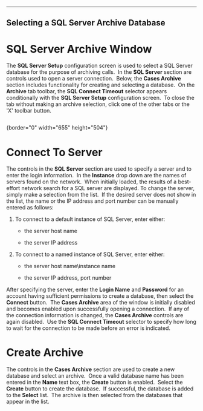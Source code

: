   ---------------------------------------------
  **Selecting a SQL Server Archive Database**
  ---------------------------------------------

# SQL Server Archive Window

The **SQL Server Setup** configuration screen is used to select a SQL
Server database for the purpose of archiving calls.  In the **SQL
Server** section are controls used to open a server connection.  Below,
the **Cases Archive** section includes functionality for creating and
selecting a database.  On the **Archive** tab toolbar, the **SQL Connect
Timeout** selector appears conditionally with the **SQL Server Setup**
configuration screen.  To close the tab without making an archive
selection, click one of the other tabs or the \'X\' toolbar button.

<figure><img src=".gitbook/assets/Case%20Archive%20SQL_files/image001.png" alt=""><figcaption></figcaption></figure>{border="0" width="655"
height="504"}

# Connect To Server

The controls in the **SQL Server** section are used to specify a server
and to enter the login information.  In the **Instance** drop down are
the names of servers found on the network.  When initially loaded, the
results of a best-effort network search for a SQL server are displayed.
To change the server, simply make a selection from the list.  If the
desired server does not show in the list, the name or the IP address and
port number can be manually entered as follows:

1.  To connect to a default instance of SQL Server, enter either:

    -   the server host name

    -   the server IP address

2.  To connect to a named instance of SQL Server, enter either:

    -   the server host name\\instance name

    -   the server IP address, port number

After specifying the server, enter the **Login Name** and **Password**
for an account having sufficient permissions to create a database, then
select the **Connect** button.  The **Cases Archive** area of the window
is initially disabled and becomes enabled upon successfully opening a
connection.  If any of the connection information is changed, the
**Cases Archive** controls are again disabled.  Use the **SQL Connect
Timeout** selector to specify how long to wait for the connection to be
made before an error is indicated.

# Create Archive

The controls in the **Cases Archive** section are used to create a new
database and select an archive.  Once a valid database name has been
entered in the **Name** text box, the **Create** button is enabled. 
Select the **Create** button to create the database.  If successful, the
database is added to the **Select** list.  The archive is then selected
from the databases that appear in the list.
